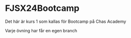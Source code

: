# FJSX24Bootcamp

Det här är kurs 1 som kallas för Bootcamp på Chas Academy

Varje övning har får en egen branch
